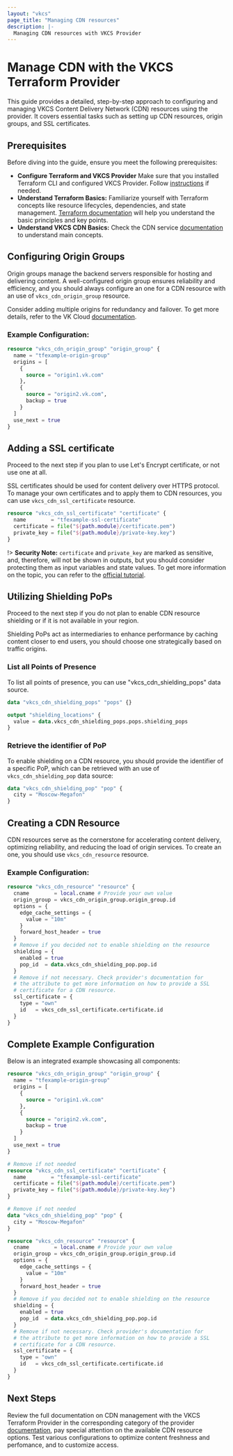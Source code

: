 ```yaml
---
layout: "vkcs"
page_title: "Managing CDN resources"
description: |-
  Managing CDN resources with VKCS Provider
---
```


# Manage CDN with the VKCS Terraform Provider

This guide provides a detailed, step-by-step approach to configuring and managing VKCS Content Delivery Network (CDN) resources using the provider. It covers essential tasks such as setting up CDN resources, origin groups, and SSL certificates.

## Prerequisites

Before diving into the guide, ensure you meet the following prerequisites:

- **Configure Terraform and VKCS Provider** Make sure that you installed Terraform CLI and configured VKCS Provider. Follow [instructions](https://registry.terraform.io/providers/vk-cs/vkcs/latest/docs/guides/getting_started) if needed.
- **Understand Terraform Basics:** Familiarize yourself with Terraform concepts like resource lifecycles, dependencies, and state management. [Terraform documentation](https://developer.hashicorp.com/terraform/docs) will help you understand the basic principles and key points.
- **Understand VKCS CDN Basics:** Check the CDN service [documentation](https://cloud.vk.com/docs/en/networks/cdn) to understand main concepts.

## Configuring Origin Groups

Origin groups manage the backend servers responsible for hosting and delivering content. A well-configured origin group ensures reliability and efficiency, and you should always configure an one for a CDN resource with an use of `vkcs_cdn_origin_group` resource.

Consider adding multiple origins for redundancy and failover. To get more details, refer to the VK Cloud [documentation](https://cloud.vk.com/docs/en/networks/cdn/concepts/origin-groups).

### Example Configuration:

```terraform
resource "vkcs_cdn_origin_group" "origin_group" {
  name = "tfexample-origin-group"
  origins = [
    {
      source = "origin1.vk.com"
    },
    {
      source = "origin2.vk.com",
      backup = true
    }
  ]
  use_next = true
}
```

## Adding a SSL certificate

Proceed to the next step if you plan to use Let's Encrypt certificate, or not use one at all.

SSL certificates should be used for content delivery over HTTPS protocol. To manage your own certificates and to apply them to CDN resources, you can use `vkcs_cdn_ssl_certificate` resource.

```terraform
resource "vkcs_cdn_ssl_certificate" "certificate" {
  name        = "tfexample-ssl-certificate"
  certificate = file("${path.module}/certificate.pem")
  private_key = file("${path.module}/private-key.key")
}
```

!> **Security Note:** `certificate` and `private_key` are marked as sensitive, and, therefore, will not be shown in outputs, but you should consider protecting them as input variables and state values. To get more information on the topic, you can refer to the [official tutorial](https://developer.hashicorp.com/terraform/tutorials/configuration-language/sensitive-variables).

##  Utilizing Shielding PoPs

Proceed to the next step if you do not plan to enable CDN resource shielding or if it is not available in your region.

Shielding PoPs act as intermediaries to enhance performance by caching content closer to end users, you should choose one strategically based on traffic origins.

### List all Points of Presence

To list all points of presence, you can use "vkcs_cdn_shielding_pops" data source.

```terraform
data "vkcs_cdn_shielding_pops" "pops" {}

output "shielding_locations" {
  value = data.vkcs_cdn_shielding_pops.pops.shielding_pops
}
```

### Retrieve the identifier of PoP

To enable shielding on a CDN resource, you should provide the identifier of a specific PoP, which can be retrieved with an use of `vkcs_cdn_shielding_pop` data source:

```terraform
data "vkcs_cdn_shielding_pop" "pop" {
  city = "Moscow-Megafon"
}
```

## Creating a CDN Resource

CDN resources serve as the cornerstone for accelerating content delivery, optimizing reliability, and reducing the load of origin services. To create an one, you should use `vkcs_cdn_resource` resource.

### Example Configuration:

```terraform
resource "vkcs_cdn_resource" "resource" {
  cname        = local.cname # Provide your own value
  origin_group = vkcs_cdn_origin_group.origin_group.id
  options = {
    edge_cache_settings = {
      value = "10m"
    }
    forward_host_header = true
  }
  # Remove if you decided not to enable shielding on the resource
  shielding = {
    enabled = true
    pop_id  = data.vkcs_cdn_shielding_pop.pop.id
  }
  # Remove if not necessary. Check provider's documentation for
  # the attribute to get more information on how to provide a SSL
  # certificate for a CDN resource.
  ssl_certificate = {
    type = "own"
    id   = vkcs_cdn_ssl_certificate.certificate.id
  }
}
```

## Complete Example Configuration

Below is an integrated example showcasing all components:

```terraform
resource "vkcs_cdn_origin_group" "origin_group" {
  name = "tfexample-origin-group"
  origins = [
    {
      source = "origin1.vk.com"
    },
    {
      source = "origin2.vk.com",
      backup = true
    }
  ]
  use_next = true
}

# Remove if not needed
resource "vkcs_cdn_ssl_certificate" "certificate" {
  name        = "tfexample-ssl-certificate"
  certificate = file("${path.module}/certificate.pem")
  private_key = file("${path.module}/private-key.key")
}

# Remove if not needed
data "vkcs_cdn_shielding_pop" "pop" {
  city = "Moscow-Megafon"
}

resource "vkcs_cdn_resource" "resource" {
  cname        = local.cname # Provide your own value
  origin_group = vkcs_cdn_origin_group.origin_group.id
  options = {
    edge_cache_settings = {
      value = "10m"
    }
    forward_host_header = true
  }
  # Remove if you decided not to enable shielding on the resource
  shielding = {
    enabled = true
    pop_id  = data.vkcs_cdn_shielding_pop.pop.id
  }
  # Remove if not necessary. Check provider's documentation for
  # the attribute to get more information on how to provide a SSL
  # certificate for a CDN resource.
  ssl_certificate = {
    type = "own"
    id   = vkcs_cdn_ssl_certificate.certificate.id
  }
}
```

## Next Steps

Review the full documentation on CDN management with the VKCS Terraform Provider in the corresponding category of the provider [documentation](https://registry.terraform.io/providers/vk-cs/vkcs/latest/docs), pay special attention on the available CDN resource options. Test various configurations to optimize content freshness and perfomance, and to customize access.
